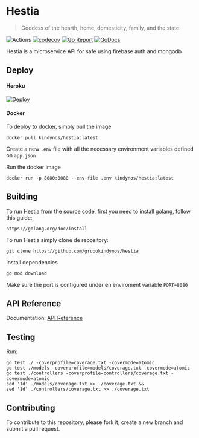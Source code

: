 # Hestia
> Goddess of the hearth, home, domesticity, family, and the state

![Actions](https://github.com/grupokindynos/hestia/workflows/Hestia/badge.svg)
[![codecov](https://codecov.io/gh/grupokindynos/hestia/branch/master/graph/badge.svg)](https://codecov.io/gh/grupokindynos/hestia)
[![Go Report](https://goreportcard.com/badge/github.com/grupokindynos/hestia)](https://goreportcard.com/report/github.com/grupokindynos/hestia) 
[![GoDocs](https://godoc.org/github.com/grupokindynos/hestia?status.svg)](http://godoc.org/github.com/grupokindynos/hestia)

Hestia is a microservice API for safe using firebase auth and mongodb

## Deploy

#### Heroku

[![Deploy](https://www.herokucdn.com/deploy/button.svg)](https://heroku.com/deploy?template=https://github.com/grupokindynos/hestia)

#### Docker

To deploy to docker, simply pull the image
```
docker pull kindynos/hestia:latest
```
Create a new `.env` file with all the necessary environment variables defined on `app.json`

Run the docker image
```
docker run -p 8080:8080 --env-file .env kindynos/hestia:latest 
```

## Building

To run Hestia from the source code, first you need to install golang, follow this guide:
```
https://golang.org/doc/install
```

To run Hestia simply clone de repository:

```
git clone https://github.com/grupokindynos/hestia 
```

Install dependencies
```
go mod download
```

Make sure the port is configured under en enviroment variable `PORT=8080`


## API Reference

Documentation: [API Reference](https://documenter.getpostman.com/view/4345063/SVfUsSTD?version=latest)

## Testing

Run:
```
go test ./ -coverprofile=coverage.txt -covermode=atomic
go test ./models -coverprofile=models/coverage.txt -covermode=atomic
go test ./controllers -coverprofile=controllers/coverage.txt -covermode=atomic
sed '1d' ./models/coverage.txt >> ./coverage.txt &&
sed '1d' ./controllers/coverage.txt >> ./coverage.txt
```

## Contributing

To contribute to this repository, please fork it, create a new branch and submit a pull request.
